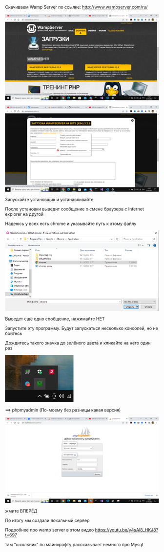 Скачиваем Wamp Server по ссылке: http://www.wampserver.com/ru/

![image info](/Базы_Данных\About\img\unknown_2022.10.23-21.27.png)

![image info](/Базы_Данных\About\img\unknown_2022.10.23-21.27_1.png)

Запускайте установщик и устанавливайте

После установки выведит сообщение о смене браузера с Internet explorer на другой

Надеюсь у всех есть chrome и указывайте путь к этому файлу

![image info](/Базы_Данных\About\img\Снимок.PNG)

Выведет ещё одно сообщение, нажимайте НЕТ

Запустите эту программу. Будут запускаться несколько консолей, но не бойтесь

Дождитесь такого значка до зелёного цвета и кликайте на него один раз

![image info](/Базы_Данных\About\img\Снимок2.PNG)

==> phpmyadmin (По-моему без разницы какая версия)

![image info](/Базы_Данных\About\img\Снимокэкрана(13).png)

жмите ВПЕРЁД

По итогу мы создали локальный сервер

Подробнее про wamp server в этом видео https://youtu.be/y4sAl8_HKJ8?t=697

там "школьник" по майнкрафту рассказывает немного про Mysql